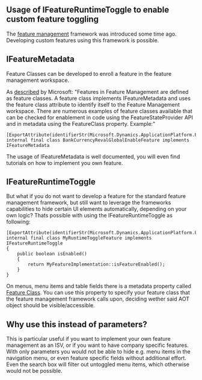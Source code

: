 ## Usage of IFeatureRuntimeToggle to enable custom feature toggling

The [feature management](https://learn.microsoft.com/en-us/dynamics365/fin-ops-core/fin-ops/get-started/feature-management/feature-management-overview) framework was introduced some time ago. Developing custom features using this framework is possible.

## IFeatureMetadata
Feature Classes can be developed to enroll a feature in the feature management workspace.

As [described](https://learn.microsoft.com/en-us/dynamics365/fin-ops-core/fin-ops/get-started/feature-management/feature-management-overview#what-is-a-feature-class) by Microsoft: "Features in Feature Management are defined as feature classes. A feature class implements IFeatureMetadata and uses the feature class attribute to identify itself to the Feature Management workspace. There are numerous examples of feature classes available that can be checked for enablement in code using the FeatureStateProvider API and in metadata using the FeatureClass property. Example:"

```axapta
[ExportAttribute(identifierStr(Microsoft.Dynamics.ApplicationPlatform.FeatureExposure.IFeatureMetadata))]
internal final class BankCurrencyRevalGlobalEnableFeature implements IFeatureMetadata
```

The usage of IFeatureMetadata is well documented, you will even find tutorials on how to implement you own feature.

## IFeatureRuntimeToggle
But what if you do not want to develop a feature for the standard feature management framework, but still want to leverage the frameworks capabilities to hide certain UI elements automatically, depending on your own logic? Thats possible with using the IFeatureRuntimeToggle as following:

```axapta
[ExportAttribute(identifierStr(Microsoft.Dynamics.ApplicationPlatform.FeatureExposure.IFeatureRuntimeToggle))]
internal final class MyRuntimeToggleFeature implements IFeatureRuntimeToggle
{
    public boolean isEnabled()
    {
        return MyFeatureImplementation::isFeatureEnabled();
    }
}
```

On menus, menu items and table fields there is a metadata property called [Feature Class](https://learn.microsoft.com/en-us/dynamics365/fin-ops-core/fin-ops/get-started/feature-management/feature-management-overview#how-can-feature-enablement-be-checked-in-metadata).
You can use this property to specify your feature class that the feature management framework calls
upon, deciding wether said AOT object should be visible/accessible.

## Why use this instead of parameters?

This is particular useful if you want to implement your own feature management as an ISV,
or if you want to have company specific features. With only parameters you would not be able to
hide e.g. menu items in the navigation menu, or even feature specific fields without additional effort.
Even the search box will filter out untoggled menu items, which otherwise would not be possible.
